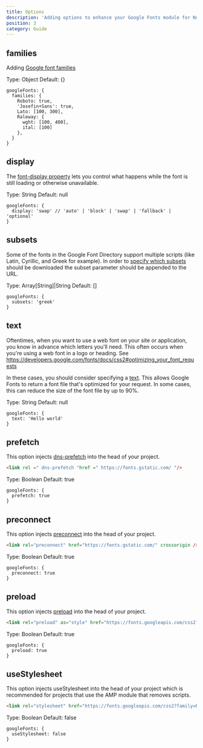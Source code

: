 ```yaml
---
title: Options
description: 'Adding options to enhance your Google Fonts module for Nuxt'
position: 3
category: Guide
---
```


## families

Adding [Google font families](https://developers.google.com/fonts/docs/css2#quickstart_guides)

Type: Object
Default: {}

```js{}[nuxt.config.js]
googleFonts: {
  families: {
    Roboto: true,
    'Josefin+Sans': true,
    Lato: [100, 300],
    Raleway: {
      wght: [100, 400],
      ital: [100]
    },
  }
}
```

## display

The [font-display property](https://developers.google.com/fonts/docs/css2#use_font-display) lets you control what happens while the font is still loading or otherwise unavailable.

Type: String
Default: null

```js{}[nuxt.config.js]
googleFonts: {
  display: 'swap' // 'auto' | 'block' | 'swap' | 'fallback' | 'optional'
}
```

## subsets

Some of the fonts in the Google Font Directory support multiple scripts (like Latin, Cyrillic, and Greek for example). In order to [specify which subsets](https://developers.google.com/fonts/docs/getting_started#specifying_script_subsets) should be downloaded the subset parameter should be appended to the URL.

Type: Array[String]|String
Default: []

```js{}[nuxt.config.js]
googleFonts: {
  subsets: 'greek'
}
```

## text

Oftentimes, when you want to use a web font on your site or application, you know in advance which letters you'll need.
This often occurs when you're using a web font in a logo or heading. See https://developers.google.com/fonts/docs/css2#optimizing_your_font_requests

In these cases, you should consider specifying a [text](https://developers.google.com/fonts/docs/css2#optimizing_your_font_requests).
This allows Google Fonts to return a font file that's optimized for your request. In some cases, this can reduce the size of the font file by up to 90%.

Type: String
Default: null

```js{}[nuxt.config.js]
googleFonts: {
  text: 'Hello world'
}
```

## prefetch

This option injects [dns-prefetch](https://developer.mozilla.org/en-US/docs/Web/Performance/dns-prefetch) into the head of your project.

```html
<link rel =" dns-prefetch "href =" https://fonts.gstatic.com/ "/>
```

Type: Boolean
Default: true

```js{}[nuxt.config.js]
googleFonts: {
  prefetch: true
}
```

## preconnect

This option injects [preconnect](https://developer.mozilla.org/en-US/docs/Web/Performance/dns-prefetch#Best_practices) into the head of your project.

```html
<link rel="preconnect" href="https://fonts.gstatic.com/" crossorigin />
```

Type: Boolean
Default: true

```js{}[nuxt.config.js]
googleFonts: {
  preconnect: true
}
```

## preload

This option injects [preload](https://developer.mozilla.org/pt-BR/docs/Web/HTML/Preloading_content) into the head of your project.

```html
<link rel="preload" as="style" href="https://fonts.googleapis.com/css2?family=Roboto" />
```

Type: Boolean
Default: true

```js{}[nuxt.config.js]
googleFonts: {
  preload: true
}
```

## useStylesheet

This option injects useStylesheet into the head of your project which is recommended for projects that use the AMP module that removes scripts.

```html
<link rel="stylesheet" href="https://fonts.googleapis.com/css2?family=Roboto" />
```

Type: Boolean
Default: false

```js{}[nuxt.config.js]
googleFonts: {
  useStylesheet: false
}
```
